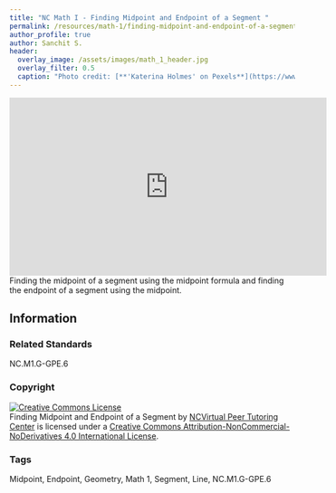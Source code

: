 ```yaml
---
title: "NC Math I - Finding Midpoint and Endpoint of a Segment "
permalink: /resources/math-1/finding-midpoint-and-endpoint-of-a-segment 
author_profile: true
author: Sanchit S.
header:
  overlay_image: /assets/images/math_1_header.jpg 
  overlay_filter: 0.5
  caption: "Photo credit: [**'Katerina Holmes' on Pexels**](https://www.pexels.com/photo/black-schoolboy-solving-math-examples-on-whiteboard-in-classroom-5905965/)"
---
```

<a href="/resources/math-1">
  <span style="font-size: 48px; color: #00000;">
    <i class="fas fa-arrow-circle-left"> </i>
  </span>
</a> 

<iframe width="560" height="315" src="https://ncvps.yuja.com/V/Video?v=2453268&node=8939136&a=592319291&preload=false" frameborder="0" webkitallowfullscreen mozallowfullscreen allowfullscreen></iframe>
Finding the midpoint of a segment using the midpoint formula and finding the endpoint of a segment using the midpoint.

## Information

### Related Standards
NC.M1.G-GPE.6

### Copyright
<a rel="license" href="http://creativecommons.org/licenses/by-nc-nd/4.0/"><img alt="Creative Commons License" style="border-width:0" src="https://i.creativecommons.org/l/by-nc-nd/4.0/88x31.png" /></a><br /><span xmlns:dct="http://purl.org/dc/terms/" href="http://purl.org/dc/dcmitype/MovingImage" property="dct:title" rel="dct:type">Finding Midpoint and Endpoint of a Segment</span> by <a xmlns:cc="http://creativecommons.org/ns#" href="/resources/math-1/finding-midpoint-and-endpoint-of-a-segment" property="cc:attributionName" rel="cc:attributionURL">NCVirtual Peer Tutoring Center</a> is licensed under a <a rel="license" href="http://creativecommons.org/licenses/by-nc-nd/4.0/">Creative Commons Attribution-NonCommercial-NoDerivatives 4.0 International License</a>.

### Tags
Midpoint, Endpoint, Geometry, Math 1, Segment, Line, NC.M1.G-GPE.6

